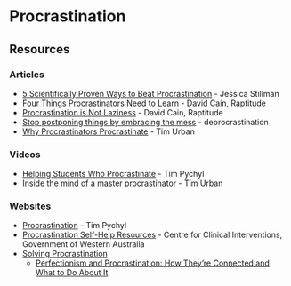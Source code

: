# Procrastination

## Resources

### Articles

* [5 Scientifically Proven Ways to Beat Procrastination](https://www.inc.com/jessica-stillman/5-scientifically-proven-ways-to-beat-procrastination.html) - Jessica Stillman
* [Four Things Procrastinators Need to Learn](https://www.raptitude.com/2018/04/four-things-procrastinators-need-to-learn/) - David Cain, Raptitude
* [Procrastination is Not Laziness](https://www.raptitude.com/2011/05/procrastination-is-not-laziness/) - David Cain, Raptitude
* [Stop postponing things by embracing the mess](https://www.deprocrastination.co/blog/stop-postponing-things-by-embracing-the-mess) - deprocrastination
* [Why Procrastinators Procrastinate](https://waitbutwhy.com/2013/10/why-procrastinators-procrastinate.html) - Tim Urban

### Videos

* [Helping Students Who Procrastinate](https://www.youtube.com/watch?v=mhFQA998WiA) - Tim Pychyl
* [Inside the mind of a master procrastinator](https://www.youtube.com/watch?v=arj7oStGLkU) - Tim Urban

### Websites

* [Procrastination](http://www.procrastination.ca/) - Tim Pychyl
* [Procrastination Self-Help Resources](https://www.cci.health.wa.gov.au/Resources/Looking-After-Yourself/Procrastination) - Centre for Clinical Interventions, Government of Western Australia
* [Solving Procrastination](https://solvingprocrastination.com/)
  * [Perfectionism and Procrastination: How They’re Connected and What to Do About It](https://solvingprocrastination.com/perfectionism/)

